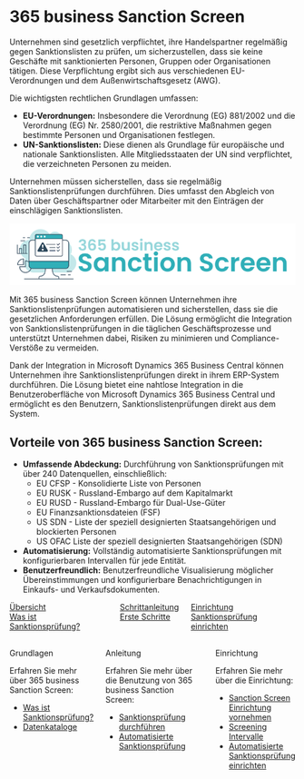 # 365 business Sanction Screen

Unternehmen sind gesetzlich verpflichtet, ihre Handelspartner regelmäßig gegen Sanktionslisten zu prüfen, um sicherzustellen, dass sie keine Geschäfte mit sanktionierten Personen, Gruppen oder Organisationen tätigen. Diese Verpflichtung ergibt sich aus verschiedenen EU-Verordnungen und dem Außenwirtschaftsgesetz (AWG).

Die wichtigsten rechtlichen Grundlagen umfassen:

- **EU-Verordnungen:** Insbesondere die Verordnung (EG) 881/2002 und die Verordnung (EG) Nr. 2580/2001, die restriktive Maßnahmen gegen bestimmte Personen und Organisationen festlegen.
- **UN-Sanktionslisten:** Diese dienen als Grundlage für europäische und nationale Sanktionslisten. Alle Mitgliedsstaaten der UN sind verpflichtet, die verzeichneten Personen zu meiden.

Unternehmen müssen sicherstellen, dass sie regelmäßig Sanktionslistenprüfungen durchführen. Dies umfasst den Abgleich von Daten über Geschäftspartner oder Mitarbeiter mit den Einträgen der einschlägigen Sanktionslisten.

![365 business Sanction Screen](/assets/images/365-business-sanction-screen/logo.png)

Mit 365 business Sanction Screen können Unternehmen ihre Sanktionslistenprüfungen automatisieren und sicherstellen, dass sie die gesetzlichen Anforderungen erfüllen. Die Lösung ermöglicht die Integration von Sanktionslistenprüfungen in die täglichen Geschäftsprozesse und unterstützt Unternehmen dabei, Risiken zu minimieren und Compliance-Verstöße zu vermeiden.

Dank der Integration in Microsoft Dynamics 365 Business Central können Unternehmen ihre Sanktionslistenprüfungen direkt in ihrem ERP-System durchführen. Die Lösung bietet eine nahtlose Integration in die Benutzeroberfläche von Microsoft Dynamics 365 Business Central und ermöglicht es den Benutzern, Sanktionslistenprüfungen direkt aus dem System.

## Vorteile von 365 business Sanction Screen:

- **Umfassende Abdeckung:** Durchführung von Sanktionsprüfungen mit über 240 Datenquellen, einschließlich:
    - EU CFSP - Konsolidierte Liste von Personen
    - EU RUSK - Russland-Embargo auf dem Kapitalmarkt
    - EU RUSD - Russland-Embargo für Dual-Use-Güter
    - EU Finanzsanktionsdateien (FSF)
    - US SDN - Liste der speziell designierten Staatsangehörigen und blockierten Personen
    - US OFAC Liste der speziell designierten Staatsangehörigen (SDN)
- **Automatisierung:** Vollständig automatisierte Sanktionsprüfungen mit konfigurierbaren Intervallen für jede Entität.
- **Benutzerfreundlich:** Benutzerfreundliche Visualisierung möglicher Übereinstimmungen und konfigurierbare Benachrichtigungen in Einkaufs- und Verkaufsdokumenten.

<div class="columns">
   <div>
       <a href="sanction-screen-whatis.md">
           <div>
               <div><i class="fa-duotone fa-thin fa-map" style="--fa-secondary-color: #00b7c3"></i></div>
               <div>&Uuml;bersicht</div>
               <div>Was ist Sanktionsprüfung?</div>
           </div>
       </a>
   </div>
   <div>
       <a href="get-started.md">
           <div>
               <div><i class="fa-duotone fa-thin fa-ballot-check" style="--fa-secondary-color: #00b7c3"></i></div>
               <div>Schrittanleitung</div>
               <div>Erste Schritte</div>
           </div>
       </a>
   </div>
   <div>
       <a href="setup.md">
           <div>
               <div><i class="fa-duotone fa-thin fa-book-open-cover" style="--fa-secondary-color: #00b7c3"></i></div>
               <div>Einrichtung</div>
               <div>Sanktionsprüfung einrichten</div>
           </div>
       </a>
   </div>
</div>

<div class="columns" style="margin-top: 30px;">
   <div>
        <span class="columns-title">Grundlagen</span>
        <p>
            Erfahren Sie mehr über 365 business Sanction Screen:
            <ul class="fa-ul">
                <li><span class="fa-li"><i class="fa-duotone fa-thin fa-pen-ruler fa-lg" style="--fa-secondary-color: #00b7c3"></i></span><a href="sanction-screen-whatis.md">Was ist Sanktionsprüfung?</a></li>
                <li><span class="fa-li"><i class="fa-duotone fa-thin fa-book fa-lg" style="--fa-secondary-color: #00b7c3"></i></span><a href="data-sources.md">Datenkataloge</a></li>
            </ul>
        </p>
    </div>
    <div>
         <span class="columns-title">Anleitung</span>
             <p>
                Erfahren Sie mehr über die Benutzung von 365 business Sanction Screen:
                <ul class="fa-ul">
                    <li><span class="fa-li"><i class="fa-duotone fa-thin fa-magnifying-glass fa-lg" style="--fa-secondary-color: #00b7c3"></i></span><a href="sanction-screening.md">Sanktionsprüfung durchführen</a></li>
                    <li><span class="fa-li"><i class="fa-duotone fa-thin fa-bolt-lightning fa-lg" style="--fa-secondary-color: #00b7c3"></i></span><a href="automated-screening.md">Automatisierte Sanktionsprüfung</a></li>
                </ul>
            </p>
    </div>
    <div>
         <span class="columns-title">Einrichtung</span>
             <p>
                Erfahren Sie mehr über die Einrichtung:
                <ul class="fa-ul">
                    <li><span class="fa-li"><i class="fa-duotone fa-thin fa-screwdriver-wrench fa-lg" style="--fa-secondary-color: #00b7c3"></i></span><a href="setup.md">Sanction Screen Einrichtung vornehmen</a></li>
                    <li><span class="fa-li"><i class="fa-duotone fa-thin fa-clock fa-lg" style="--fa-secondary-color: #00b7c3"></i></span><a href="setup.md#screening-intervall">Screening Intervalle</a></li>
                    <li><span class="fa-li"><i class="fa-duotone fa-thin fa-bolt-lightning fa-lg" style="--fa-secondary-color: #00b7c3"></i></span><a href="automated-screening.md#automatisierte-sanktionslistenprüfung-einrichten">Automatisierte Sanktionsprüfung einrichten</a></li>
                </ul>
            </p>
    </div>
</div>